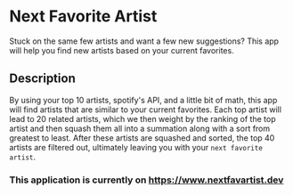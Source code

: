 # Next Favorite Artist

Stuck on the same few artists and want a few new suggestions? This app will help you find new artists based on your current favorites.

## Description

By using your top 10 artists, spotify's API, and a little bit of math, this app will find artists that are similar to your current favorites. Each top artist will lead to 20 related artists, which we then weight by the ranking of the top artist and then squash them all into a summation along with a sort from greatest to least. After these artists are squashed and sorted, the top 40 artists are filtered out, ultimately leaving you with your `next favorite artist`.

### This application is currently on https://www.nextfavartist.dev
